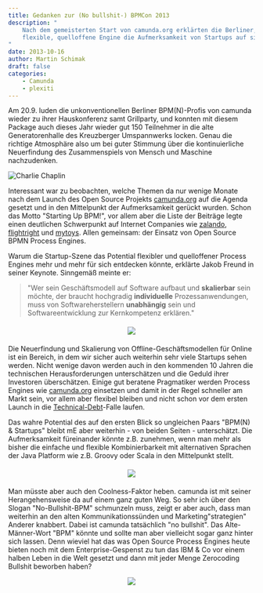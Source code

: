```yaml
---
title: Gedanken zur (No bullshit-) BPMCon 2013
description: "
    Nach dem gemeisterten Start von camunda.org erklärten die Berliner, warum ihre
    flexible, quelloffene Engine die Aufmerksamkeit von Startups auf sich zu ziehen beginnt.
"
date: 2013-10-16
author: Martin Schimak
draft: false
categories:
    - Camunda
    - plexiti
---
```


Am 20.9. luden die unkonventionellen Berliner BPM(N)-Profis von camunda wieder zu ihrer Hauskonferenz samt Grillparty, und konnten mit diesem Package auch dieses Jahr wieder gut 150 Teilnehmer in die alte Generatorenhalle des Kreuzberger Umspannwerks locken. Genau die richtige Atmosphäre also um bei guter Stimmung über die kontinuierliche Neuerfindung des Zusammenspiels von Mensch und Maschine nachzudenken.

![Charlie Chaplin](../img/chaplin.png)

Interessant war zu beobachten, welche Themen da nur wenige Monate nach dem Launch des Open Source Projekts [camunda.org](http://camunda.org) auf die Agenda gesetzt und in den Mittelpunkt der Aufmerksamkeit gerückt wurden. Schon das Motto "Starting Up BPM!", vor allem aber die Liste der Beiträge legte einen deutlichen Schwerpunkt auf Internet Companies wie [zalando](http://www.zalando.de), [flightright](http://www.flightright.de) und [mytoys](http://www.my-toys.de). Allen gemeinsam: der Einsatz von Open Source BPMN Process Engines.

Warum die Startup-Szene das Potential flexibler und quelloffener Process Engines mehr und mehr für sich entdecken könnte, erklärte Jakob Freund in seiner Keynote. Sinngemäß meinte er:

> "Wer sein Geschäftsmodell auf Software aufbaut und **skalierbar** sein möchte, der braucht hochgradig **individuelle** Prozessanwendungen, muss von Softwareherstellern **unabhängig** sein und Softwareentwicklung zur Kernkompetenz erklären."

<center style="margin: 20px"><img src="../img/zalando.png"/></center>

Die Neuerfindung und Skalierung von Offline-Geschäftsmodellen für Online ist ein Bereich, in dem wir sicher auch weiterhin sehr viele Startups sehen werden. Nicht wenige davon werden auch in den kommenden 10 Jahren die technischen Herausforderungen unterschätzen und die Geduld ihrer Investoren überschätzen. Einige gut beratene Pragmatiker werden Process Engines wie [camunda.org](http://camunda.org) einsetzen und damit in der Regel schneller am Markt sein, vor allem aber flexibel bleiben und nicht schon vor dem ersten Launch in die [Technical-Debt](http://martinfowler.com/bliki/TechnicalDebt.html)-Falle laufen.

Das wahre Potential des auf den ersten Blick so ungleichen Paars "BPM(N) & Startups" bleibt mE aber weiterhin - von beiden Seiten - unterschätzt. Die Aufmerksamkeit füreinander könnte z.B. zunehmen, wenn man mehr als bisher die einfache und flexible Kombinierbarkeit mit alternativen Sprachen der Java Platform wie z.B. Groovy oder Scala in den Mittelpunkt stellt.

<center style="margin: 20px"><img src="../img/groovy.png"/></center>

Man müsste aber auch den Coolness-Faktor heben. camunda ist mit seiner Herangehensweise da auf einem ganz guten Weg. So sehr ich über den Slogan "No-Bullshit-BPM" schmunzeln muss, zeigt er aber auch, dass man weiterhin an den alten Kommunikationssünden und Marketing"strategien" Anderer knabbert. Dabei ist camunda tatsächlich "no bullshit". Das Alte-Männer-Wort "BPM" könnte und sollte man aber vielleicht sogar ganz hinter sich lassen. Denn wieviel hat das was Open Source Process Engines heute bieten noch mit dem Enterprise-Gespenst zu tun das IBM & Co vor einem halben Leben in die Welt gesetzt und dann mit jeder Menge Zerocoding Bullshit beworben haben?

<center><img src="../img/thoughts-about-the-no-bullshit-bpmcon-2013.png"/></center>